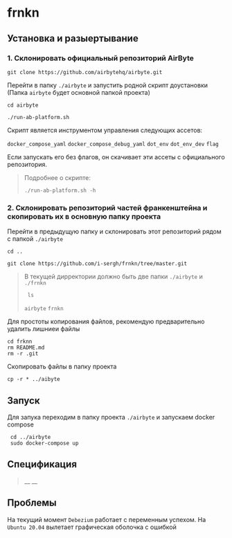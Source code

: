 # frnkn

## Установка и разыертывание

### 1. Склонировать официальный репозиторий AirByte

  ```
  git clone https://github.com/airbytehq/airbyte.git
  ```
  
Перейти в папку `./airbyte` и запустить родной скрипт доустановки
(Папка `airbyte` будет основной папкой проекта)
  ```
  cd airbyte

  ./run-ab-platform.sh
  ```
Скрипт является инструментом управления следующих ассетов:
  <p>
    
  `docker_compose_yaml` `docker_compose_debug_yaml` `dot_env` `dot_env_dev` `flag`
  </p>
  <p>
Если запускать его без флагов, он скачивает эти ассеты с официального репозитория.
  </p>
  
  >Подробнее о скрипте:
  >```
  >./run-ab-platform.sh -h 
  >```

  
###  2. Склонировать репозиторий частей франкенштейна и скопировать их в основную папку проекта

Перейти в предыдущую папку и склонировать этот репозиторий рядом с папкой `./airbyte`
```
cd ..

git clone https://github.com/i-sergh/frnkn/tree/master.git
```

> В текущей дирректории должно быть две папки `./airbyte` и `./frnkn`
> ```
>  ls
> ```
>  `airbyte` `frnkn`

Для простоты копирования файлов, рекомендую предварительно удалить лишниеи файлы
```
cd frknn
rm README.md
rm -r .git
```
Скопировать файлы в папку проекта
```
cp -r * ../aibyte
```

## Запуск
Для запука переходим в папку проекта `./airbyte` и запускаем docker compose
```
 cd ../airbyte
 sudo docker-compose up
```

## Спецификация
> __
> __
## Проблемы
 На текущий момент `Debezium` работает с переменным успехом. На `Ubuntu 20.04` вылетает графическая оболочка с ошибкой 
 
